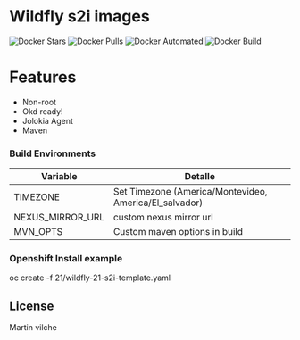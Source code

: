 # Wildfly s2i images 

![Docker Stars](https://img.shields.io/docker/stars/mvilche/wildfly-s2i.svg)
![Docker Pulls](https://img.shields.io/docker/pulls/mvilche/wildfly-s2i.svg)
![Docker Automated](https://img.shields.io/docker/cloud/automated/mvilche/wildfly-s2i)
![Docker Build](https://img.shields.io/docker/cloud/build/mvilche/wildfly-s2i)


# Features

- Non-root
- Okd ready!
- Jolokia Agent
- Maven

### Build Environments 


| Variable | Detalle |
| ------ | ------ |
| TIMEZONE | Set Timezone (America/Montevideo, America/El_salvador) |
| NEXUS_MIRROR_URL | custom nexus mirror url |
| MVN_OPTS | Custom maven options in build |



### Openshift Install example

oc create -f 21/wildfly-21-s2i-template.yaml

License
----

Martin vilche
